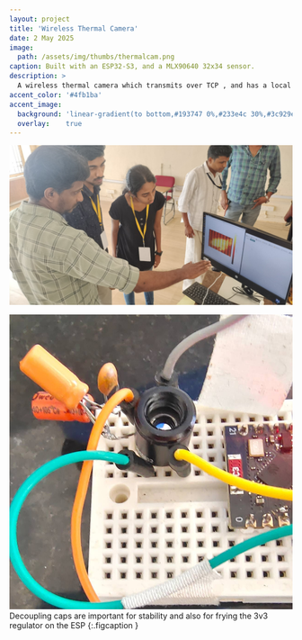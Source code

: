 ```yaml
---
layout: project
title: 'Wireless Thermal Camera'
date: 2 May 2025
image: 
  path: /assets/img/thumbs/thermalcam.png
caption: Built with an ESP32-S3, and a MLX90640 32x34 sensor.
description: >
  A wireless thermal camera which transmits over TCP , and has a local python client for viewing readings.
accent_color: '#4fb1ba'
accent_image:
  background: 'linear-gradient(to bottom,#193747 0%,#233e4c 30%,#3c929e 50%,#d5d5d4 70%,#cdccc8 100%)'
  overlay:    true
---
```



![](/assets/img/blog/thermalcam2.jpeg)

![](/assets/img/blog/thermalcam.jpeg)
Decoupling caps are important for stability and also for frying the 3v3 regulator on the ESP
{:.figcaption }
